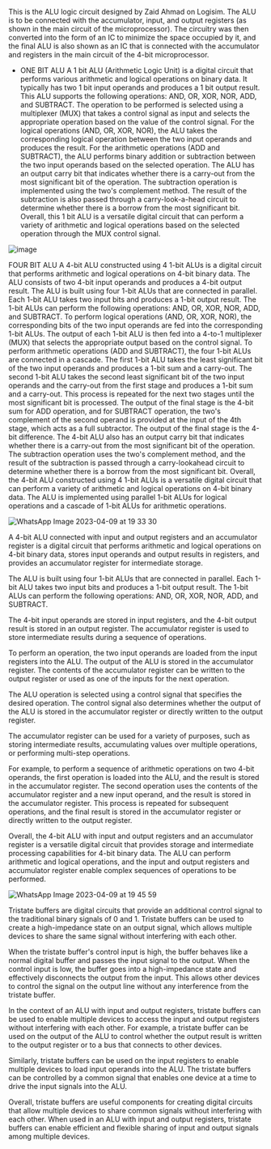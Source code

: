 This is the ALU logic circuit designed by Zaid Ahmad on Logisim. The ALU is to be connected with the accumulator, input, and output registers (as shown in the main circuit of the microprocessor). The circuitry was then converted into the form of an IC to minimize the space occupied by it, and the final ALU is also shown as an IC that is connected with the accumulator and registers in the main circuit of the 4-bit microprocessor.
 - ONE BIT ALU
A 1 bit ALU (Arithmetic Logic Unit) is a digital circuit that performs various arithmetic and logical operations on binary data. It typically has two 1 bit input operands and produces a 1 bit output result.
This ALU supports the following operations: AND, OR, XOR, NOR, ADD, and SUBTRACT. The operation to be performed is selected using a multiplexer (MUX) that takes a control signal as input and selects the appropriate operation based on the value of the control signal.
For the logical operations (AND, OR, XOR, NOR), the ALU takes the corresponding logical operation between the two input operands and produces the result. For the arithmetic operations (ADD and SUBTRACT), the ALU performs binary addition or subtraction between the two input operands based on the selected operation.
The ALU has an output carry bit that indicates whether there is a carry-out from the most significant bit of the operation. The subtraction operation is implemented using the two's complement method. The result of the subtraction is also passed through a carry-look-a-head circuit to determine whether there is a borrow from the most significant bit.
Overall, this 1 bit ALU is a versatile digital circuit that can perform a variety of arithmetic and logical operations based on the selected operation through the MUX control signal.

![image](https://user-images.githubusercontent.com/130267298/230788229-0b6d599f-4375-4f7b-b363-c960c02e948b.png)

FOUR BIT ALU
A 4-bit ALU constructed using 4 1-bit ALUs is a digital circuit that performs arithmetic and logical operations on 4-bit binary data. The ALU consists of two 4-bit input operands and produces a 4-bit output result.
The ALU is built using four 1-bit ALUs that are connected in parallel. Each 1-bit ALU takes two input bits and produces a 1-bit output result. The 1-bit ALUs can perform the following operations: AND, OR, XOR, NOR, ADD, and SUBTRACT.
To perform logical operations (AND, OR, XOR, NOR), the corresponding bits of the two input operands are fed into the corresponding 1-bit ALUs. The output of each 1-bit ALU is then fed into a 4-to-1 multiplexer (MUX) that selects the appropriate output based on the control signal.
To perform arithmetic operations (ADD and SUBTRACT), the four 1-bit ALUs are connected in a cascade. The first 1-bit ALU takes the least significant bit of the two input operands and produces a 1-bit sum and a carry-out. The second 1-bit ALU takes the second least significant bit of the two input operands and the carry-out from the first stage and produces a 1-bit sum and a carry-out. This process is repeated for the next two stages until the most significant bit is processed. The output of the final stage is the 4-bit sum for ADD operation, and for SUBTRACT operation, the two's complement of the second operand is provided at the input of the 4th stage, which acts as a full subtractor. The output of the final stage is the 4-bit difference.
The 4-bit ALU also has an output carry bit that indicates whether there is a carry-out from the most significant bit of the operation. The subtraction operation uses the two's complement method, and the result of the subtraction is passed through a carry-lookahead circuit to determine whether there is a borrow from the most significant bit.
Overall, the 4-bit ALU constructed using 4 1-bit ALUs is a versatile digital circuit that can perform a variety of arithmetic and logical operations on 4-bit binary data. The ALU is implemented using parallel 1-bit ALUs for logical operations and a cascade of 1-bit ALUs for arithmetic operations.
 
![WhatsApp Image 2023-04-09 at 19 33 30](https://user-images.githubusercontent.com/130267298/230778967-afe89983-6ab7-49be-a588-2d058149389d.jpg)

A 4-bit ALU connected with input and output registers and an accumulator register is a digital circuit that performs arithmetic and logical operations on 4-bit binary data, stores input operands and output results in registers, and provides an accumulator register for intermediate storage.

The ALU is built using four 1-bit ALUs that are connected in parallel. Each 1-bit ALU takes two input bits and produces a 1-bit output result. The 1-bit ALUs can perform the following operations: AND, OR, XOR, NOR, ADD, and SUBTRACT.

The 4-bit input operands are stored in input registers, and the 4-bit output result is stored in an output register. The accumulator register is used to store intermediate results during a sequence of operations.

To perform an operation, the two input operands are loaded from the input registers into the ALU. The output of the ALU is stored in the accumulator register. The contents of the accumulator register can be written to the output register or used as one of the inputs for the next operation.

The ALU operation is selected using a control signal that specifies the desired operation. The control signal also determines whether the output of the ALU is stored in the accumulator register or directly written to the output register.

The accumulator register can be used for a variety of purposes, such as storing intermediate results, accumulating values over multiple operations, or performing multi-step operations.

For example, to perform a sequence of arithmetic operations on two 4-bit operands, the first operation is loaded into the ALU, and the result is stored in the accumulator register. The second operation uses the contents of the accumulator register and a new input operand, and the result is stored in the accumulator register. This process is repeated for subsequent operations, and the final result is stored in the accumulator register or directly written to the output register.

Overall, the 4-bit ALU with input and output registers and an accumulator register is a versatile digital circuit that provides storage and intermediate processing capabilities for 4-bit binary data. The ALU can perform arithmetic and logical operations, and the input and output registers and accumulator register enable complex sequences of operations to be performed.

![WhatsApp Image 2023-04-09 at 19 45 59](https://user-images.githubusercontent.com/130267298/230788761-601a28d4-76fb-4b2c-9896-d5af9f7486d1.jpg)

Tristate buffers are digital circuits that provide an additional control signal to the traditional binary signals of 0 and 1. Tristate buffers can be used to create a high-impedance state on an output signal, which allows multiple devices to share the same signal without interfering with each other.

When the tristate buffer's control input is high, the buffer behaves like a normal digital buffer and passes the input signal to the output. When the control input is low, the buffer goes into a high-impedance state and effectively disconnects the output from the input. This allows other devices to control the signal on the output line without any interference from the tristate buffer.

In the context of an ALU with input and output registers, tristate buffers can be used to enable multiple devices to access the input and output registers without interfering with each other. For example, a tristate buffer can be used on the output of the ALU to control whether the output result is written to the output register or to a bus that connects to other devices.

Similarly, tristate buffers can be used on the input registers to enable multiple devices to load input operands into the ALU. The tristate buffers can be controlled by a common signal that enables one device at a time to drive the input signals into the ALU.

Overall, tristate buffers are useful components for creating digital circuits that allow multiple devices to share common signals without interfering with each other. When used in an ALU with input and output registers, tristate buffers can enable efficient and flexible sharing of input and output signals among multiple devices.





